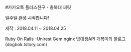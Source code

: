 #카카오톡 플러스친구 - 충북대 찌릿

<s>일주일 완성 시작합니다!</s>

제작 : 2018.04.11 ~ 2018.04.25

Ruby On Rails
    -Unirest Gem
nginx
밥대생API
개복이의 블로그(dogbok.tstory.com)